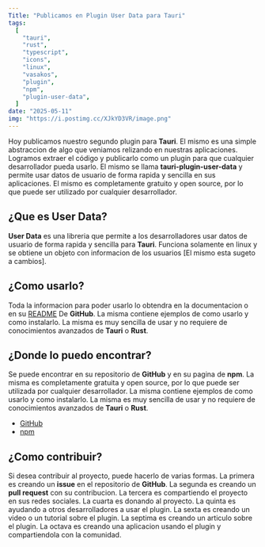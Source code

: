 ```yaml
---
Title: "Publicamos en Plugin User Data para Tauri"
tags:
  [
    "tauri",
    "rust",
    "typescript", 
    "icons",
    "linux",
    "vasakos",
    "plugin",
    "npm",
    "plugin-user-data",
  ]
date: "2025-05-11"
img: "https://i.postimg.cc/XJkYD3VR/image.png"
---
```


Hoy publicamos nuestro segundo plugin para **Tauri**. El mismo es una simple abstraccion de algo que veniamos relizando en nuestras aplicaciones. Logramos extraer el código y publicarlo como un plugin para que cualquier desarrollador pueda usarlo. El mismo se llama **tauri-plugin-user-data** y permite usar datos de usuario de forma rapida y sencilla en sus aplicaciones. El mismo es completamente gratuito y open source, por lo que puede ser utilizado por cualquier desarrollador.

## ¿Que es User Data?

**User Data** es una libreria que permite a los desarrolladores usar datos de usuario de forma rapida y sencilla para **Tauri**. Funciona solamente en linux y se obtiene un objeto con informacion de los usuarios [El mismo esta sugeto a cambios]. 

## ¿Como usarlo?

Toda la informacion para poder usarlo lo obtendra en la documentacion o en su [README](https://github.com/Vasak-OS/tauri-plugin-user-data#README.md) De **GitHub**. La misma contiene ejemplos de como usarlo y como instalarlo. La misma es muy sencilla de usar y no requiere de conocimientos avanzados de **Tauri** o **Rust**.

## ¿Donde lo puedo encontrar?

Se puede encontrar en su repositorio de **GitHub** y en su pagina de **npm**. La misma es completamente gratuita y open source, por lo que puede ser utilizada por cualquier desarrollador. La misma contiene ejemplos de como usarlo y como instalarlo. La misma es muy sencilla de usar y no requiere de conocimientos avanzados de **Tauri** o **Rust**.

- [GitHub](https://github.com/Vasak-OS/tauri-plugin-user-data)
- [npm](https://www.npmjs.com/package/@vasakgroup/plugin-user-data)

## ¿Como contribuir?

Si desea contribuir al proyecto, puede hacerlo de varias formas. La primera es creando un **issue** en el repositorio de **GitHub**. La segunda es creando un **pull request** con su contribucion. La tercera es compartiendo el proyecto en sus redes sociales. La cuarta es donando al proyecto. La quinta es ayudando a otros desarrolladores a usar el plugin. La sexta es creando un video o un tutorial sobre el plugin. La septima es creando un articulo sobre el plugin. La octava es creando una aplicacion usando el plugin y compartiendola con la comunidad.